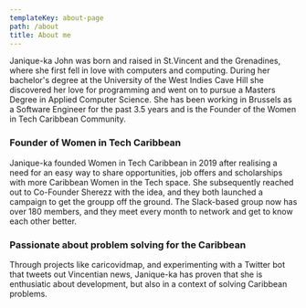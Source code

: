```yaml
---
templateKey: about-page
path: /about
title: About me
---
```

Janique-ka John was born and raised in St.Vincent and the Grenadines, where she first fell in love with computers and computing. During her bachelor's degree at the University of the West Indies Cave Hill she discovered her love for programming and went on to pursue a Masters Degree in Applied Computer Science. She has been working in Brussels as a Software Engineer for the past 3.5 years and is the Founder of the Women in Tech Caribbean Community.

### Founder of Women in Tech Caribbean

Janique-ka founded Women in Tech Caribbean in 2019 after realising a need for an easy way to share opportunities, job offers and scholarships with more Caribbean Women in the Tech space. She subsequently reached out to Co-Founder Sherezz with the idea, and they both launched a campaign to get the groupp off the ground. The Slack-based group now has over 180 members, and they meet every month to network and get to know each other better.

### Passionate about problem solving for the Caribbean

Through projects like caricovidmap, and experimenting with a Twitter bot that tweets out Vincentian news, Janique-ka has proven that she is enthusiatic about development, but also in a context of solving Caribbean problems.